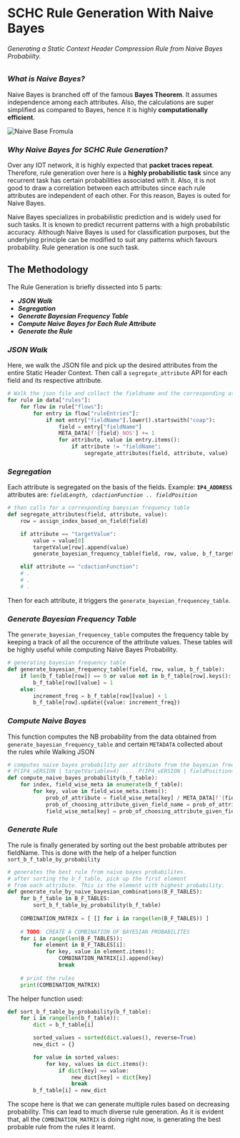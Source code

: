 # SCHC Rule Generation With Naive Bayes
###### Generating a Static Context Header Compression Rule from Naive Bayes Probabiilty.

### *What is Naive Bayes?*
Naive Bayes is branched off of the famous **Bayes Theorem**. It assumes independence among each attributes. Also, the calculations are super simplified as compared to Bayes, hence it is highly **computationally efficient**.

![Naive Base Fromula](https://i.imgur.com/3cl5oDz.png)

### *Why Naive Bayes for SCHC Rule Generation?*
Over any IOT network, it is highly expected that **packet traces repeat**. Therefore, rule generation over here is a **highly probabilistic task** since any recurrent task has certain probabilities associated with it. Also, it is not good to draw a correlation between each attributes since each rule attributes are independent of each other. For this reason, Bayes is outed for Naive Bayes. 

Naive Bayes specializes in probabilistic prediction and is widely used for such tasks. It is known to predict recurrent patterns with a high probabilstic accuracy. Although Naive Bayes is used for classification purposes, but the underlying principle can be modified to suit any patterns which favours probability. Rule generation is one such task.

## The Methodology
The Rule Generation is briefly dissected into 5 parts:
- **_JSON Walk_**
- **_Segregation_**
- **_Generate Bayesian Frequency Table_**
- **_Compute Naive Bayes for Each Rule Attribute_**
- **_Generate the Rule_**

### *JSON Walk*
Here, we walk the JSON file and pick up the desired attributes from the entire Static Header Context. Then call a `segregate_attribute` API for each field and its respective attribute.

```python
# Walk the json file and collect the fieldname and the corresponding attributes
for rule in data["rules"]:
    for flow in rule["flows"]:
        for entry in flow["ruleEntries"]:
            if not entry["fieldName"].lower().startswith("coap"):
                field = entry["fieldName"]
                META_DATA[f'{field}_NOS'] += 1
                for attribute, value in entry.items():
                    if attribute != "fieldName":
                        segregate_attributes(field, attribute, value)
```

### *Segregation*
Each attribute is segregated on the basis of the fields. Example: **`IP4_ADDRESS`** attributes are: *`fieldLength, cdactionFunction .. fieldPosition`*

```python
# then calls for a corresponding baeysian frequency table
def segregate_attributes(field, attribute, value):
    row = assign_index_based_on_field(field)

    if attribute == "targetValue":
        value = value[0]
        targetValue[row].append(value)
        generate_bayesian_frequency_table(field, row, value, b_f_targetValue)

    elif attribute == "cdactionFunction":
    # .
    # .
    # .
```
Then for each attribute, it triggers the `generate_bayesian_frequencey_table`.

### *Generate Bayesian Frequency Table*
The `generate_bayesian_frequencey_table` computes the frequency table by keeping a track of all the occurence of the attribute values. These tables will be highly useful while computing Naive Bayes Probability.

```python
# generating bayesian frequency table
def generate_bayesian_frequency_table(field, row, value, b_f_table):
    if len(b_f_table[row]) == 0 or value not in b_f_table[row].keys():
        b_f_table[row][value] = 1
    else:
        increment_freq = b_f_table[row][value] + 1
        b_f_table[row].update({value: increment_freq})
```

### *Compute Naive Bayes*
This function computes the NB probability from the data obtained from `generate_bayesian_frequency_table` and certain `METADATA` collected about the rules while Walking JSON

```python
# computes naive bayes probability per attribute from the bayesian freq table
# P(IP4_vERSION | targetVariable=4) .... P(IP4_vERSION | fieldPosition=1)
def compute_naive_bayes_probability(b_f_table):
    for index, field_wise_meta in enumerate(b_f_table):
        for key, value in field_wise_meta.items():
            prob_of_attribute = field_wise_meta[key] / META_DATA[f'{fieldName[index]}_NOS']
            prob_of_choosing_attribute_given_field_name = prob_of_attribute * (1/len(fieldName))
            field_wise_meta[key] = prob_of_choosing_attribute_given_field_name
```

### *Generate Rule*
The rule is finally generated by sorting out the best probable attributes per fieldName. This is done with the help of a helper function `sort_b_f_table_by_probability`

```python
# generates the best rule from naive bayes probabilites.
# after sorting the b_f_table, pick up the first element
# from each attribute. This is the element with highest probability.
def generate_rule_by_naive_bayesian_combinations(B_F_TABLES):
    for b_f_table in B_F_TABLES:
        sort_b_f_table_by_probability(b_f_table)
    
    COMBINATION_MATRIX = [ [] for i in range(len(B_F_TABLES)) ]
    
    # TODO: CREATE A COMBINATION OF BAYESIAN PROBABILITES
    for i in range(len(B_F_TABLES)):
        for element in B_F_TABLES[i]:
            for key, value in element.items():
                COMBINATION_MATRIX[i].append(key)
                break
    
    # print the rules
    print(COMBINATION_MATRIX)
```

The helper function used:
```python
def sort_b_f_table_by_probability(b_f_table):
    for i in range(len(b_f_table)):
        dict = b_f_table[i]

        sorted_values = sorted(dict.values(), reverse=True)
        new_dict = {}

        for value in sorted_values:
            for key, values in dict.items():
                if dict[key] == value:
                    new_dict[key] = dict[key]
                    break
        b_f_table[i] = new_dict
```
The scope here is that we can generate multiple rules based on decreasing probability. This can lead to much diverse rule generation. As it is evident that, all the `COMBINATION_MATRIX` is doing right now, is generating the best probable rule from the rules it learnt.
